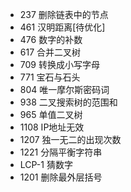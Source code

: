 + 237   删除链表中的节点
+ 461   汉明距离[待优化]
+ 476   数字的补数
+ 617   合并二叉树
+ 709   转换成小写字母
+ 771   宝石与石头
+ 804   唯一摩尔斯密码词
+ 938   二叉搜索树的范围和
+ 965   单值二叉树
+ 1108  IP地址无效
+ 1207  独一无二的出现次数
+ 1221  分隔平衡字符串
+ LCP-1 猜数字
+ 1201  删除最外层括号